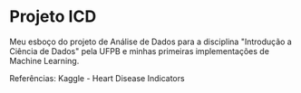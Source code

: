 # Projeto ICD
Meu esboço do projeto de Análise de Dados para a disciplina "Introdução a Ciência de Dados" pela UFPB e
minhas primeiras implementações de Machine Learning.

Referências:
Kaggle - Heart Disease Indicators
